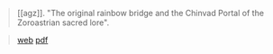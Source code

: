 > [[agz]]. "The original rainbow bridge and the Chinvad Portal of the Zoroastrian sacred lore". 

> [web](https://authenticgathazoroastrianism.org/2021/08/06/the-original-rainbow-bridge-and-the-chinvad-portal-of-the-zoroastrian-sacred-lore/)
> [pdf](agz2021-08-06a.pdf)
